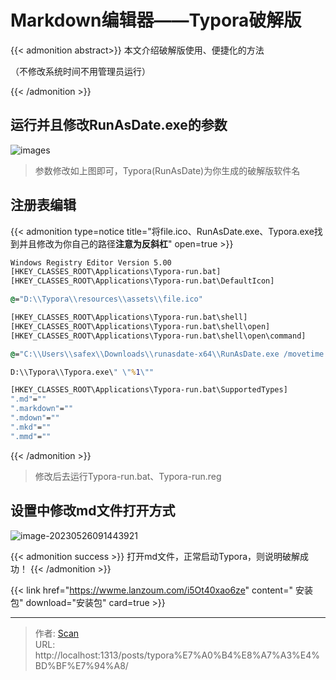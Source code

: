# Markdown编辑器——Typora破解版

<!--more-->

{{< admonition abstract>}}
本文介绍破解版使用、便捷化的方法                       

（不修改系统时间不用管理员运行）        

{{< /admonition >}}

## 运行并且修改RunAsDate.exe的参数

![images](https://fastly.jsdelivr.net/gh/hack-scan/Blog-pic/posts/202305260819092.png)


>参数修改如上图即可，Typora(RunAsDate)为你生成的破解版软件名




## 注册表编辑
{{< admonition type=notice title="将file.ico、RunAsDate.exe、Typora.exe找到并且修改为你自己的路径**注意为反斜杠**" open=true >}}
```bat title="This is a tip" open=false
Windows Registry Editor Version 5.00
[HKEY_CLASSES_ROOT\Applications\Typora-run.bat]
[HKEY_CLASSES_ROOT\Applications\Typora-run.bat\DefaultIcon]

@="D:\\Typora\\resources\\assets\\file.ico"

[HKEY_CLASSES_ROOT\Applications\Typora-run.bat\shell]
[HKEY_CLASSES_ROOT\Applications\Typora-run.bat\shell\open]
[HKEY_CLASSES_ROOT\Applications\Typora-run.bat\shell\open\command]

@="C:\\Users\\safex\\Downloads\\runasdate-x64\\RunAsDate.exe /movetime 13\\02\\2020 00:00:00 \"

D:\\Typora\\Typora.exe\" \"%1\""

[HKEY_CLASSES_ROOT\Applications\Typora-run.bat\SupportedTypes]
".md"=""
".markdown"=""
".mdown"=""
".mkd"=""
".mmd"=""
```
{{< /admonition >}}

> 修改后去运行Typora-run.bat、Typora-run.reg

## 设置中修改md文件打开方式

![image-20230526091443921](https://fastly.jsdelivr.net/gh/hack-scan/Blog-pic/posts/202305260914983.png)

{{< admonition success >}}
打开md文件，正常启动Typora，则说明破解成功！
{{< /admonition >}}

{{< link href="https://wwme.lanzoum.com/i5Ot40xao6ze" content=" 安装包" download="安装包" card=true >}}

---

> 作者: [Scan](https://www.scan.work/)  
> URL: http://localhost:1313/posts/typora%E7%A0%B4%E8%A7%A3%E4%BD%BF%E7%94%A8/  

